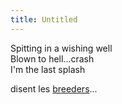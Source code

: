 ```yaml
---
title: Untitled
---
```


Spitting in a wishing well  
Blown to hell...crash  
I'm the last splash

disent les [breeders](http://www.noaloha.com/)...

